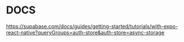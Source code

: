 # DOCS
https://supabase.com/docs/guides/getting-started/tutorials/with-expo-react-native?queryGroups=auth-store&auth-store=async-storage